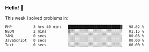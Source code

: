 ### Hello! 👋

This week I solved problems in:

<!--START_SECTION:waka-->

```txt
PHP          3 hrs 40 mins   ████████████████████████▓   98.82 %
NEON         2 mins          ▒░░░░░░░░░░░░░░░░░░░░░░░░   01.15 %
YAML         0 secs          ░░░░░░░░░░░░░░░░░░░░░░░░░   00.03 %
JavaScript   0 secs          ░░░░░░░░░░░░░░░░░░░░░░░░░   00.00 %
Text         0 secs          ░░░░░░░░░░░░░░░░░░░░░░░░░   00.00 %
```

<!--END_SECTION:waka-->
